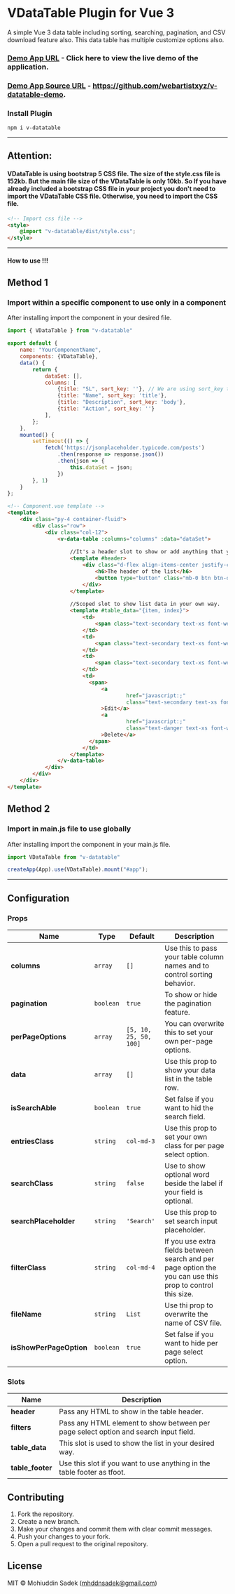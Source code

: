 # VDataTable Plugin for Vue 3

A simple Vue 3 data table including sorting, searching, pagination, and CSV download feature also. This data table has multiple customize options also.

### [Demo App URL](https://webartistxyz.github.io/v-datatable-demo/) - Click here to view the live demo of the application.
### [Demo App Source URL](https://github.com/webartistxyz/v-datatable-demo) - https://github.com/webartistxyz/v-datatable-demo.

### Install Plugin

```shell
npm i v-datatable
```

---

## Attention:

#### VDataTable is using bootstrap 5 CSS file. The size of the style.css file is 152kb. But the main file size of the VDataTable is only 10kb. So If you have already included a bootstrap CSS file in your project you don't need to import the VDataTable CSS file. Otherwise, you need to import the CSS file.

```html
<!-- Import css file -->
<style>
    @import "v-datatable/dist/style.css";
</style>
```

---

#### How to use !!!

## Method 1

### Import within a specific component to use only in a component

After installing import the component in your desired file.

```js
import { VDataTable } from "v-datatable"

export default {
    name: "YourComponentName", 
    components: {VDataTable},
    data() {
        return {
            dataSet: [],
            columns: [
                {title: "SL", sort_key: ''}, // We are using sort_key to sort data in ACS order or DESC order. If you don't want to enable the sorting feature then you can keep it an empty string.
                {title: "Name", sort_key: 'title'},
                {title: "Description", sort_key: 'body'},
                {title: "Action", sort_key: ''}
            ],
        };
    },
    mounted() {
        setTimeout(() => {
            fetch('https://jsonplaceholder.typicode.com/posts')
                .then(response => response.json())
                .then(json => {
                    this.dataSet = json;
                })
        }, 1)
    }
};
```

```html
<!-- Component.vue template -->
<template>
    <div class="py-4 container-fluid">
        <div class="row">
            <div class="col-12">
                <v-data-table :columns="columns" :data="dataSet">
                    
                    //It's a header slot to show or add anything that you want.
                    <template #header>
                        <div class="d-flex align-items-center justify-content-between">
                            <h6>The header of the list</h6>
                            <button type="button" class="mb-0 btn btn-outline-success btn-sm" @click="">Create data</button>
                        </div>
                    </template>
                    
                    //Scoped slot to show list data in your own way.
                    <template #table_data="{item, index}">
                        <td>
                            <span class="text-secondary text-xs font-weight-bold ps-3">{{ index }}</span>
                        </td>
                        <td>
                            <span class="text-secondary text-xs font-weight-bold ps-3">{{ item.title }}</span>
                        </td>
                        <td>
                            <span class="text-secondary text-xs font-weight-bold ps-3 show-dot-sign">{{ item.body }}</span>
                        </td>
                        <td>
                          <span>
                              <a
                                      href="javascript:;"
                                      class="text-secondary text-xs font-weight-bold ps-3"
                              >Edit</a>
                              <a
                                      href="javascript:;"
                                      class="text-danger text-xs font-weight-bold ps-3"
                              >Delete</a>
                          </span>
                        </td>
                    </template>
                </v-data-table>
            </div>
        </div>
    </div>
</template>
```

## Method 2

### Import in main.js file to use globally

After installing import the component in your main.js file.

```js
import VDataTable from "v-datatable"

createApp(App).use(VDataTable).mount("#app");
```


---

## Configuration

### Props

| Name                    | Type       | Default                | Description                                                                                                |
|-------------------------|------------|------------------------|------------------------------------------------------------------------------------------------------------|
| **columns**             | `array`    | `[]`                   | Use this to pass your table column names and to control sorting behavior.                                  |
| **pagination**          | `boolean`  | `true`                 | To show or hide the pagination feature.                                                                    |
| **perPageOptions**      | `array`    | `[5, 10, 25, 50, 100]` | You can overwrite this to set your own per-page options.                                                   |
| **data**                | `array`    | `[]`                   | Use this prop to show your data list in the table row.                                                     |
| **isSearchAble**        | `boolean`  | `true`                 | Set false if you want to hid the search field.                                                             |
| **entriesClass**        | `string`   | `col-md-3`             | Use this prop to set your own class for per page select option.                                            |
| **searchClass**         | `string`   | `false`                | Use to show optional word beside the label if your field is optional.                                      |
| **searchPlaceholder**   | `string`   | `'Search'`             | Use this prop to set search input placeholder.                                                             |
| **filterClass**         | `string`   | `col-md-4`             | If you use extra fields between search and per page option the you can use this prop to control this size. |
| **fileName**            | `string`   | `List`                 | Use thi prop to overwrite the name of CSV file.                                                            |
| **isShowPerPageOption** | `boolean`  | `true`                 | Set false if you want to hide per page select option.                                                      |

### Slots

| Name             | Description                                                                          |
|------------------|--------------------------------------------------------------------------------------|
| **header**       | Pass any HTML to show in the table header.                                           |
| **filters**      | Pass any HTML element to show between per page select option and search input field. |
| **table_data**   | This slot is used to show the list in your desired way.                              |
| **table_footer** | Use this slot if you want to use anything in the table footer as tfoot.              |


## Contributing

1. Fork the repository.
2. Create a new branch.
3. Make your changes and commit them with clear commit messages.
4. Push your changes to your fork.
5. Open a pull request to the original repository.

## License

MIT © Mohiuddin Sadek (mhddnsadek@gmail.com)